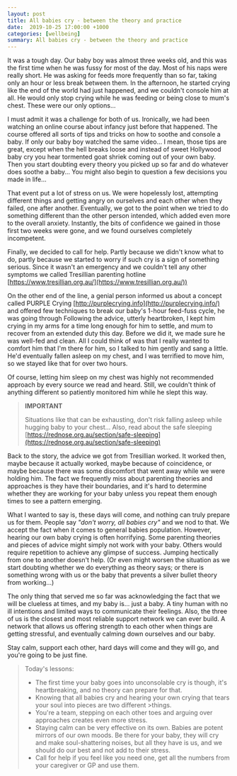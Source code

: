 ```yaml
---
layout: post
title: All babies cry - between the theory and practice
date:  2019-10-25 17:00:00 +1000
categories: [wellbeing]
summary: All babies cry - between the theory and practice
---
```


It was a tough day. Our baby boy was almost three weeks old, and this was the first time when he was fussy for most of the day. Most of his naps were really short. He was asking for feeds more frequently than so far, taking only an hour or less break between them. In the afternoon, he started crying like the end of the world had just happened, and we couldn't console him at all. He would only stop crying while he was feeding or being close to mum's chest. These were our only options...

I must admit it was a challenge for both of us. Ironically, we had been watching an online course about infancy just before that happened. The course offered all sorts of tips and tricks on how to soothe and console a baby. If only our baby boy watched the same video... I mean, those tips are great, except when the hell breaks loose and instead of sweet Hollywood baby cry you hear tormented goat shriek coming out of your own baby. Then you start doubting every theory you picked up so far and do whatever does soothe a baby... You might also begin to question a few decisions you made in life...

That event put a lot of stress on us. We were hopelessly lost, attempting different things and getting angry on ourselves and each other when they failed, one after another. Eventually, we got to the point when we tried to do something different than the other person intended, which added even more to the overall anxiety. Instantly, the bits of confidence we gained in those first two weeks were gone, and we found ourselves completely incompetent.

Finally, we decided to call for help. Partly because we didn't know what to do, partly because we started to worry if such cry is a sign of something serious. Since it wasn't an emergency and we couldn't tell any other symptoms we called Tresillian parenting hotline [https://www.tresillian.org.au/](https://www.tresillian.org.au/))

On the other end of the line, a genial person informed us about a concept called PURPLE Crying [http://purplecrying.info](http://purplecrying.info/) and offered few techniques to break our baby's 1-hour feed-fuss cycle, he was going through Following the advice, utterly heartbroken, I kept him crying in my arms for a time long enough for him to settle, and mum to recover from an extended duty this day. Before we did it, we made sure he was well-fed and clean. All I could think of was that I really wanted to comfort him that I'm there for him, so I talked to him gently and sang a little. He'd eventually fallen asleep on my chest, and I was terrified to move him, so we stayed like that for over two hours.

Of course, letting him sleep on my chest was highly not recommended approach by every source we read and heard. Still, we couldn't think of anything different so patiently monitored him while he slept this way.

> **IMPORTANT**
>
> Situations like that can be exhausting, don't risk falling asleep while hugging baby to your chest... Also, read about the safe sleeping [https://rednose.org.au/section/safe-sleeping](https://rednose.org.au/section/safe-sleeping)

Back to the story, the advice we got from Tresillian worked. It worked then, maybe because it actually worked, maybe because of coincidence, or maybe because there was some discomfort that went away while we were holding him. The fact we frequently miss about parenting theories and approaches is they have their boundaries, and it's hard to determine whether they are working for your baby unless you repeat them enough times to see a pattern emerging.

What I wanted to say is, these days will come, and nothing can truly prepare us for them. People say *"don't worry, all babies cry"* and we nod to that. We accept the fact when it comes to general babies population. However, hearing our own baby crying is often horrifying. Some parenting theories and pieces of advice might simply not work with your baby. Others would require repetition to achieve any glimpse of success. Jumping hectically from one to another doesn't help. (Or even might worsen the situation as we start doubting whether we do everything as theory says; or there is something wrong with us or the baby that prevents a silver bullet theory from working...)

The only thing that served me so far was acknowledging the fact that we will be clueless at times, and my baby is... just a baby. A tiny human with no ill intentions and limited ways to communicate their feelings. Also, the three of us is the closest and most reliable support network we can ever build. A network that allows us offering strength to each other when things are getting stressful, and eventually calming down ourselves and our baby.

Stay calm, support each other, hard days will come and they will go, and you're going to be just fine.

>Today's lessons:
>
> * The first time your baby goes into unconsolable cry is though, it's heartbreaking, and no theory can prepare for that.
> * Knowing that all babies cry and hearing your own crying that tears your soul into pieces are two different >things.
> * You're a team, stepping on each other toes and arguing over approaches creates even more stress.
> * Staying calm can be very effective on its own. Babies are potent mirrors of our own moods. Be there for your baby, they will cry and make soul-shattering noises, but all they have is us, and we should do our best and not add to their stress.
> * Call for help if you feel like you need one, get all the numbers from your caregiver or GP and use them.